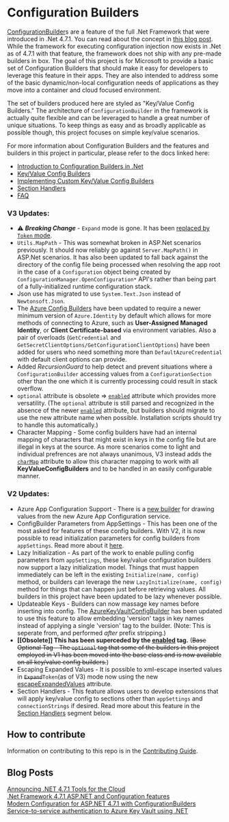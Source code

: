 # Configuration Builders

[ConfigurationBuilder](https://docs.microsoft.com/en-us/dotnet/api/system.configuration.configurationbuilder?view=netframework-4.7.1)s are a feature of the full .Net
Framework that were introduced in .Net 4.7.1. You can read about the concept in [this blog post](http://jeffreyfritz.com/2017/11/modern-configuration-for-asp-net-4-7-1-with-configurationbuilders/).
While the framework for executing configuration injection now exists in .Net as of 4.7.1 with that feature, the framework does not ship with any pre-made builders in box.
The goal of this project is for Microsoft to provide a basic set of Configuration Builders that should make it easy for developers to leverage this feature in their apps. They
are also intended to address some of the basic dynamic/non-local configuration needs of applications as they move into a container and cloud focused environment.

The set of builders produced here are styled as "Key/Value Config Builders." The architecture of `ConfigurationBuilder` in the framework is actually quite flexible and can
be leveraged to handle a great number of unique situations. To keep things as easy and as broadly applicable as possible though, this project focuses on simple key/value
scenarios.

For more information about Configuration Builders and the features and builders in this project in particular, please refer to the docs
linked here:

  * [Introduction to Configuration Builders in .Net](docs/Intro.md)
  * [Key/Value Config Builders](docs/KeyValueConfigBuilders.md)
  * [Implementing Custom Key/Value Config Builders](docs/CustomConfigBuilders.md)
  * [Section Handlers](docs/SectionHandlers.md)
  * [FAQ](docs/FAQ.md)


<a name="updates"></a>
### V3 Updates:
  * :warning: ***Breaking Change*** - `Expand` mode is gone. It has been [replaced by `Token` mode](docs/KeyValueConfigBuilders.md#mode).
  * `Utils.MapPath` - This was somewhat broken in ASP.Net scenarios previously. It should now reliably go against `Server.MapPath()` in ASP.Net scenarios. It has
        also been updated to fall back against the directory of the config file being processed when resolving the app root in the case of a `Configuration`
        object being created by `ConfigurationManager.OpenConfiguration*` API's rather than being part of a fully-initialized runtime configuration stack.
  * Json use has migrated to use `System.Text.Json` instead of `Newtonsoft.Json`.
  * The [Azure Config Builders](#azure-config-builders) have been updated to require a newer minimum version of `Azure.Identity` by default which allows for more
        methods of connecting to Azure, such as **User-Assigned Managed Identity**, or **Client Certificate-based** via environment variables. Also a pair of overloads
        (`GetCredential` and `GetSecretClientOptions/GetConfigurationClientOptions`) have been added for users who need something more than `DefaultAzureCredential`
        with default client options can provide.
  * Added *RecursionGuard* to help detect and prevent situations where a `ConfigurationBuilder` accessing values from a `ConfigurationSection` other than the one
        which it is currently processing could result in stack overflow.
  * `optional` attribute is obsolete => [`enabled`](docs/KeyValueConfigBuilders.md#enabled) attribute which provides more versatility. (The `optional` attribute is still parsed and recognized in the absence
        of the newer [`enabled`](docs/KeyValueConfigBuilders.md#enabled) attribute, but builders should migrate to use the new attribute name when possible. Installation scripts should try to handle this
        automatically.)
  * Character Mapping - Some config builders have had an internal mapping of characters that might exist in keys in the config file but are illegal in keys at the
        source. As more scenarios come to light and individual prefrences are not always unanimous, V3 instead adds the [`charMap`](docs/KeyValueConfigBuilders.md#charmap) attribute to allow this character
        mapping to work with all **KeyValueConfigBuilders** and to be handled in an easily configurable manner.

### V2 Updates:
  * Azure App Configuration Support - There is a [new builder](docs/KeyValueConfigBuilders.md#azureappconfigurationbuilder) for drawing values from the new Azure App Configuration service.
  * ConfigBuilder Parameters from AppSettings - This has been one of the most asked for features of these config builders. With V2, it is now possible to
		read initialization parameters for config builders from `appSettings`. Read more about it [here](docs/KeyValueConfigBuilders.md#appsettings-parameters).
  * Lazy Initialization - As part of the work to enable pulling config parameters from `appSettings`, these key/value configuration builders now support a
		lazy initialization model. Things that must happen immediately can be left in the existing `Initialize(name, config)` method, or builders can leverage
		the new `LazyInitialize(name, config)` method for things that can happen just before retrieving values. All builders in this project have been updated to
		be lazy whenever possible.
  * Updateable Keys - Builders can now massage key names before inserting into config. The [AzureKeyVaultConfigBuilder](docs/KeyValueConfigBuilders.md#azurekeyvaultconfigbuilder) has been
		updated to use this feature to allow embedding 'version' tags in key names instead of applying a single 'version' tag to the builder.  (Note: This is
		seperate from, and performed *after* prefix stripping.)
  * **[[Obsolete]] This has been superceded by the [enabled](docs/KeyValueConfigBuilders.md#enabled) tag.** (~~Base Optional Tag - The `optional` tag that some of the builders in
        this project employed in V1 has been moved into the base class and is now available on all key/value config builders.~~)
  * Escaping Expanded Values - It is possible to xml-escape inserted values in ~~`Expand`~~`Token`(as of V3) mode now using the new [escapeExpandedValues](#escapeexpandedvalues) attribute.
  * Section Handlers - This feature allows users to develop extensions that will apply key/value config to sections other than `appSettings` and `connectionStrings`
		if desired. Read more about this feature in the [Section Handlers](docs/SectionHandlers.md) segment below.

## How to contribute

Information on contributing to this repo is in the [Contributing Guide](CONTRIBUTING.md).

## Blog Posts
[Announcing .NET 4.7.1 Tools for the Cloud](https://blogs.msdn.microsoft.com/webdev/2017/11/17/announcing-net-4-7-1-tools-for-the-cloud/)  
[.Net Framework 4.7.1 ASP.NET and Configuration features](https://blogs.msdn.microsoft.com/dotnet/2017/09/13/net-framework-4-7-1-asp-net-and-configuration-features/)  
[Modern Configuration for ASP.NET 4.7.1 with ConfigurationBuilders](http://jeffreyfritz.com/2017/11/modern-configuration-for-asp-net-4-7-1-with-configurationbuilders/)  
[Service-to-service authentication to Azure Key Vault using .NET](https://docs.microsoft.com/en-us/azure/key-vault/service-to-service-authentication#connection-string-support)  

